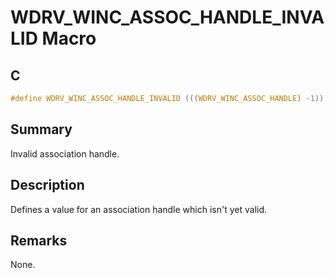 # WDRV_WINC_ASSOC_HANDLE_INVALID Macro

## C

```c
#define WDRV_WINC_ASSOC_HANDLE_INVALID (((WDRV_WINC_ASSOC_HANDLE) -1))

```

## Summary

Invalid association handle.  

## Description

Defines a value for an association handle which isn't yet valid.

## Remarks

None. 

